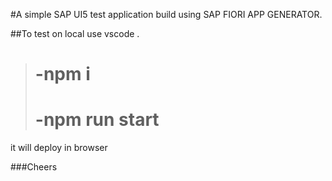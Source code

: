 #A simple SAP UI5 test application build using SAP FIORI APP GENERATOR.

##To test on local use vscode .
> # -npm i 
> # -npm run start 
it will deploy in browser 

###Cheers 
